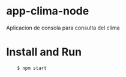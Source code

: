 # app-clima-node
Aplicacion de consola para consulta del clima

# Install and Run
``` $ npm install
    $ npm start
